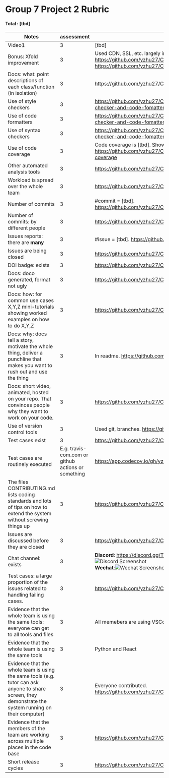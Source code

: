 # Group 7 Project 2 Rubric

#### Total : [tbd]

|Notes|assessment|evidence|
|-----|---------|----------|
|Video1|3|[tbd]
|Bonus: Xfold improvement|3|Used CDN, SSL, etc. largely improved the scalability and security. https://github.com/yzhu27/CookBook/blob/main/docs/Scalability.md, https://github.com/yzhu27/CookBook/blob/main/docs/Safety.md
|Docs: what: point descriptions of each class/function (in isolation) |3|https://github.com/yzhu27/CookBook/tree/main/docs|
|Use of style checkers |3|https://github.com/yzhu27/CookBook/blob/main/README.md#style-checker-and-code-fomatter|
|Use of code formatters |3|https://github.com/yzhu27/CookBook/blob/main/README.md#style-checker-and-code-fomatter|
|Use of syntax checkers |3|https://github.com/yzhu27/CookBook/blob/main/README.md#style-checker-and-code-fomatter|
|Use of code coverage |3|Code coverage is [tbd]. Shown in the badging. https://github.com/yzhu27/CookBook/blob/main/README.md#code-coverage|
|Other automated analysis tools|3|https://github.com/yzhu27/CookBook/actions|
|Workload is spread over the whole team |3|https://github.com/yzhu27/CookBook/graphs/contributors
|Number of commits|3|#commit = [tbd]. https://github.com/yzhu27/CookBook/graphs/contributors|
|Number of commits: by different people|3|https://github.com/yzhu27/CookBook/graphs/contributors|
|Issues reports: there are **many**|3|#issue = [tbd]. https://github.com/yzhu27/CookBook/issues|
|Issues are being closed|3|https://github.com/yzhu27/CookBook/issues|
|DOI badge: exists|3|https://github.com/yzhu27/CookBook/blob/main/README.md
|Docs: doco generated, format not ugly |3|https://github.com/yzhu27/CookBook/tree/main/docs|
|Docs: how: for common use cases X,Y,Z mini-tutorials showing worked examples on how to do X,Y,Z|3|https://github.com/yzhu27/CookBook#Use-cases-tutorials|
|Docs: why: docs tell a story, motivate the whole thing, deliver a punchline that makes you want to rush out and use the thing|3|In readme. https://github.com/yzhu27/CookBook#why-cookbook|
|Docs: short video, animated, hosted on your repo. That convinces people why they want to work on your code.|3|https://github.com/yzhu27/CookBook#demo|
|Use of version control tools|3|Used git, branches. https://github.com/yzhu27/CookBook|
|Test cases exist|3|https://github.com/yzhu27/CookBook/tree/main/tests|
|Test cases are routinely executed|E.g. travis-com.com or github actions or something|https://app.codecov.io/gh/yzhu27/CookBook|
|The files CONTRIBUTING.md lists coding standards and lots of tips on how to extend the system without screwing things up|3|https://github.com/yzhu27/CookBook/blob/main/CONTRIBUTING.md|
|Issues are discussed before they are closed|3|https://github.com/yzhu27/CookBook/issues|
|Chat channel: exists|3|**Discord**: https://discord.gg/TMqzrGrc<br />![Discord Screenshot](https://github.com/yzhu27/CookBook/blob/main/docs/images/screenshot2.png)<br />**Wechat**:![Wechat Screenshot](https://github.com/yzhu27/CookBook/blob/main/docs/images/screenshot1.png)|
|Test cases: a large proportion of the issues related to handling failing cases.|3|https://github.com/yzhu27/CookBook/issues|
|Evidence that the whole team is using the same tools: everyone can get to all tools and files |3|All memebers are using VSCode for development and git for VCS.
|Evidence that the whole team is using the same tools|3|Python and React|
|Evidence that the whole team is using the same tools (e.g. tutor can ask anyone to share screen, they demonstrate the system running on their computer)|3|Everyone contributed. https://github.com/yzhu27/CookBook/graphs/contributors|
|Evidence that the members of the team are working across multiple places in the code base|3|https://github.com/yzhu27/CookBook/graphs/contributors|
|Short release cycles |3|https://github.com/yzhu27/CookBook/graphs/contributors|
